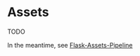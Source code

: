 # Assets

TODO

In the meantime, see [Flask-Assets-Pipeline](https://github.com/hyperflask/flask-assets-pipeline)